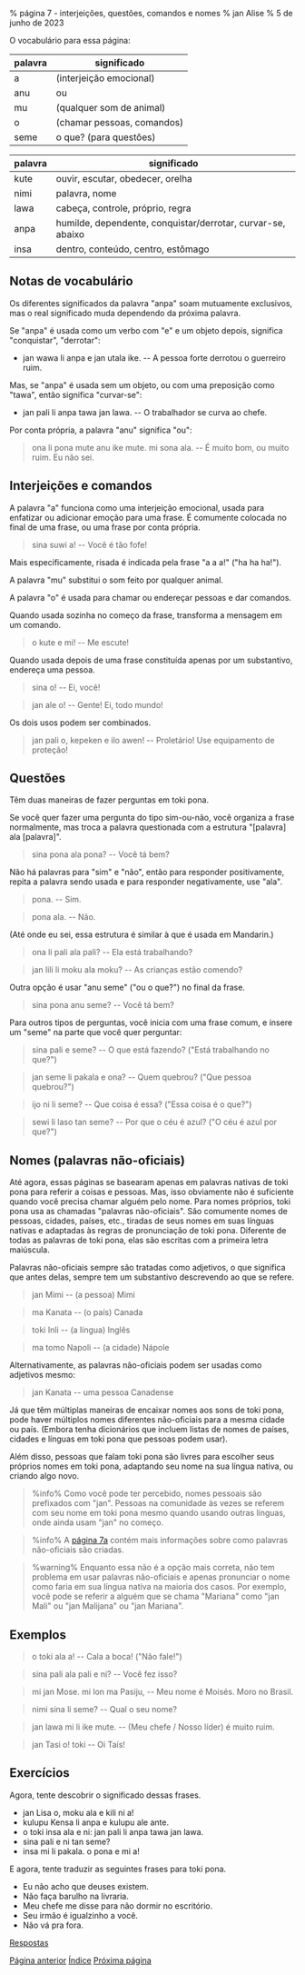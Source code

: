 % página 7 - interjeições, questões, comandos e nomes
% jan Alise
% 5 de junho de 2023

O vocabulário para essa página:

| palavra | significado                      |
|---------|----------------------------------|
| a       | (interjeição emocional)          |
| anu     | ou                               |
| mu      | (qualquer som de animal)         |
| o       | (chamar pessoas, comandos)       |
| seme    | o que? (para questôes)           |

| palavra | significado                                               |
|-------|-------------------------------------------------------------|
| kute  | ouvir, escutar, obedecer, orelha                            |
| nimi  | palavra, nome                                               |
| lawa  | cabeça, controle, próprio, regra                            |
| anpa  | humilde, dependente, conquistar/derrotar, curvar-se, abaixo |
| insa  | dentro, conteúdo, centro, estômago                          |

## Notas de vocabulário

Os diferentes significados da palavra "anpa" soam mutuamente exclusivos, mas o
real significado muda dependendo da próxima palavra.

Se "anpa" é usada como um verbo com "e" e um objeto depois, significa
"conquistar", "derrotar":

* jan wawa li anpa e jan utala ike. -- A pessoa forte derrotou o guerreiro
 ruim.

Mas, se "anpa" é usada sem um objeto, ou com uma preposição como "tawa", então
significa "curvar-se":

* jan pali li anpa tawa jan lawa. -- O trabalhador se curva ao chefe.

Por conta própria, a palavra "anu" significa "ou":

> ona li pona mute anu ike mute. mi sona ala. -- É muito bom, ou muito ruim. Eu
> não sei.

## Interjeições e comandos

A palavra "a" funciona como uma interjeição emocional, usada para enfatizar ou
adicionar emoção para uma frase. É comumente colocada no final de uma frase, ou
uma frase por conta própria.

> sina suwi a! -- Você é tão fofe!

Mais especificamente, risada é indicada pela frase "a a a!" ("ha ha ha!").

A palavra "mu" substitui o som feito por qualquer animal.

A palavra "o" é usada para chamar ou endereçar pessoas e dar comandos.

Quando usada sozinha no começo da frase, transforma a mensagem em um comando.

> o kute e mi! -- Me escute!

Quando usada depois de uma frase constituída apenas por um substantivo, 
endereça uma pessoa.

> sina o! -- Ei, você!

> jan ale o! -- Gente! Ei, todo mundo!

Os dois usos podem ser combinados.

> jan pali o, kepeken e ilo awen! -- Proletário! Use equipamento de proteção!

## Questões

Têm duas maneiras de fazer perguntas em toki pona.

Se você quer fazer uma pergunta do tipo sim-ou-não, você organiza a frase
normalmente, mas troca a palavra questionada com a estrutura "[palavra] ala
[palavra]".

> sina pona ala pona? -- Você tá bem?

Não há palavras para "sim" e "não", então para responder positivamente, repita
a palavra sendo usada e para responder negativamente, use "ala".

> pona. -- Sim.

> pona ala. -- Não.

(Até onde eu sei, essa estrutura é similar à que é usada em Mandarin.)

> ona li pali ala pali? -- Ela está trabalhando?

> jan lili li moku ala moku? -- As crianças estão comendo?

Outra opção é usar "anu seme" ("ou o que?") no final da frase.

> sina pona anu seme? -- Você tá bem?

Para outros tipos de perguntas, você inicia com uma frase comum, e insere um
"seme" na parte que você quer perguntar:

> sina pali e seme? -- O que está fazendo? ("Está trabalhando no que?")

> jan seme li pakala e ona? -- Quem quebrou? ("Que pessoa quebrou?")

> ijo ni li seme? -- Que coisa é essa? ("Essa coisa é o que?")

> sewi li laso tan seme? -- Por que o céu é azul? ("O céu é azul por que?")

## Nomes (palavras não-oficiais)

Até agora, essas páginas se basearam apenas em palavras nativas de toki pona
para referir a coisas e pessoas. Mas, isso obviamente não é suficiente quando
você precisa chamar alguém pelo nome. Para nomes próprios, toki pona usa as
chamadas "palavras não-oficiais". São comumente nomes de pessoas, cidades,
países, etc., tiradas de seus nomes em suas línguas nativas e adaptadas às
regras de pronunciação de toki pona. Diferente de todas as palavras de toki
pona, elas são escritas com a primeira letra maiúscula.

Palavras não-oficiais sempre são tratadas como adjetivos, o que significa que
antes delas, sempre tem um substantivo descrevendo ao que se refere.

> jan Mimi -- (a pessoa) Mimi

> ma Kanata -- (o país) Canada

> toki Inli -- (a língua) Inglês

> ma tomo Napoli -- (a cidade) Nápole

Alternativamente, as palavras não-oficiais podem ser usadas como adjetivos
mesmo:

> jan Kanata -- uma pessoa Canadense

Já que têm múltiplas maneiras de encaixar nomes aos sons de toki pona, pode
haver múltiplos nomes diferentes não-oficiais para a mesma cidade ou país.
(Embora tenha dicionários que incluem listas de nomes de países, cidades e
línguas em toki pona que pessoas podem usar).

Além disso, pessoas que falam toki pona são livres para escolher seus próprios
nomes em toki pona, adaptando seu nome na sua língua nativa, ou criando algo
novo.

> %info%
> Como você pode ter percebido, nomes pessoais são prefixados com "jan".
> Pessoas na comunidade às vezes se referem com seu nome em toki pona mesmo
> quando usando outras línguas, onde ainda usam "jan" no começo. 

> %info%
> A [página 7a](pt_7a.html) contém mais informações sobre como palavras
> não-oficiais são criadas.

> %warning%
> Enquanto essa não é a opção mais correta, não tem problema em usar palavras
> não-oficiais e apenas pronunciar o nome como faria em sua língua nativa na
> maioria dos casos. Por exemplo, você pode se referir a alguém que se chama
> "Mariana" como "jan Mali" ou "jan Malijana" ou "jan Mariana".

## Exemplos

> o toki ala a! -- Cala a boca! ("Não fale!")

> sina pali ala pali e ni? -- Você fez isso?

> mi jan Mose. mi lon ma Pasiju, -- Meu nome é Moisés. Moro no Brasil.

> nimi sina li seme? -- Qual o seu nome?

> jan lawa mi li ike mute. -- (Meu chefe / Nosso líder) é muito ruim.

> jan Tasi o! toki -- Oi Taís!

## Exercícios

Agora, tente descobrir o significado dessas frases.

* jan Lisa o, moku ala e kili ni a!
* kulupu Kensa li anpa e kulupu ale ante.
* o toki insa ala e ni: jan pali li anpa tawa jan lawa.
* sina pali e ni tan seme? 
* insa mi li pakala. o pona e mi a!

E agora, tente traduzir as seguintes frases para toki pona.

* Eu não acho que deuses existem.
* Não faça barulho na livraria.
* Meu chefe me disse para não dormir no escritório.
* Seu irmão é igualzinho a você.
* Não vá pra fora.

[Respostas](pt_answers.html#p7)

[Página anterior](pt_6.html) [Índice](pt_index.html) [Próxima página](pt_8.html)
